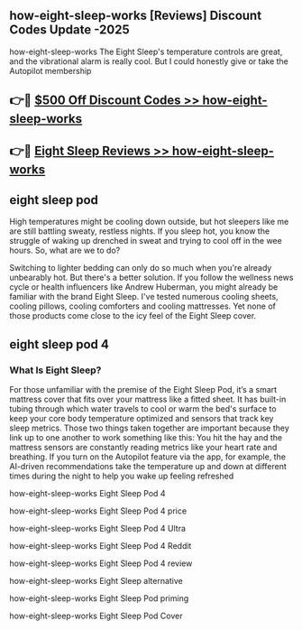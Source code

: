 ## how-eight-sleep-works [Reviews​] Discount Codes Update -2025

how-eight-sleep-works The Eight Sleep's temperature controls are great, and the vibrational alarm is really cool. But I could honestly give or take the Autopilot membership

## 👉🔴 [$500 Off Discount Codes >> how-eight-sleep-works](http://download.freeplayer.one?title=how-eight-sleep-works&ref=18-ES)

## 👉🔴 [Eight Sleep Reviews >> how-eight-sleep-works](http://download.freeplayer.one?title=how-eight-sleep-works&ref=18-ES)

## eight sleep pod

High temperatures might be cooling down outside, but hot sleepers like me are still battling sweaty, restless nights. If you sleep hot, you know the struggle of waking up drenched in sweat and trying to cool off in the wee hours. So, what are we to do?

Switching to lighter bedding can only do so much when you're already unbearably hot. But there's a better solution. If you follow the wellness news cycle or health influencers like Andrew Huberman, you might already be familiar with the brand Eight Sleep. I've tested numerous cooling sheets, cooling pillows, cooling comforters and cooling mattresses. Yet none of those products come close to the icy feel of the Eight Sleep cover.

## eight sleep pod 4

### What Is Eight Sleep?

For those unfamiliar with the premise of the Eight Sleep Pod, it’s a smart mattress cover that fits over your mattress like a fitted sheet. It has built-in tubing through which water travels to cool or warm the bed's surface to keep your core body temperature optimized and sensors that track key sleep metrics. Those two things taken together are important because they link up to one another to work something like this: You hit the hay and the mattress sensors are constantly reading metrics like your heart rate and breathing. If you turn on the Autopilot feature via the app, for example, the AI-driven recommendations take the temperature up and down at different times during the night to help you wake up feeling refreshed

how-eight-sleep-works Eight Sleep Pod 4

how-eight-sleep-works Eight Sleep Pod 4 price

how-eight-sleep-works Eight Sleep Pod 4 Ultra

how-eight-sleep-works Eight Sleep Pod 4 Reddit

how-eight-sleep-works Eight Sleep Pod 4 review

how-eight-sleep-works Eight Sleep alternative

how-eight-sleep-works Eight Sleep Pod priming

how-eight-sleep-works Eight Sleep Pod Cover